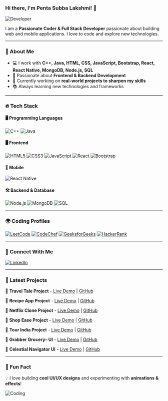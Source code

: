### Hi there, I'm Penta Subba Lakshmi! 👋

![Developer](https://media.giphy.com/media/qgQUggAC3Pfv687qPC/giphy.gif)

I am a **Passionate Coder & Full Stack Developer** passionate about building web and mobile applications. I love to code and explore new technologies.

---

### 🚀 About Me
- 💻 I work with **C++, Java, HTML, CSS, JavaScript, Bootstrap, React, React Native, MongoDB, Node.js, SQL**
- 🎯 Passionate about **Frontend & Backend Development**
- 📌 Currently working on **real-world projects to sharpen my skills**
- 📚 Always learning new technologies and frameworks

---

### 🔥 Tech Stack

#### 🖥 Programming Languages
![C++](https://img.shields.io/badge/C++-00599C?style=for-the-badge&logo=c%2B%2B&logoColor=white)
![Java](https://img.shields.io/badge/Java-ED8B00?style=for-the-badge&logo=java&logoColor=white)

#### 🖥 Frontend
![HTML5](https://img.shields.io/badge/HTML5-E34F26?style=for-the-badge&logo=html5&logoColor=white)
![CSS3](https://img.shields.io/badge/CSS3-1572B6?style=for-the-badge&logo=css3&logoColor=white)
![JavaScript](https://img.shields.io/badge/JavaScript-F7DF1E?style=for-the-badge&logo=javascript&logoColor=black)
![React](https://img.shields.io/badge/React-61DAFB?style=for-the-badge&logo=react&logoColor=black)
![Bootstrap](https://img.shields.io/badge/Bootstrap-7952B3?style=for-the-badge&logo=bootstrap&logoColor=white)

#### 🌟 Mobile
![React Native](https://img.shields.io/badge/React_Native-61DAFB?style=for-the-badge&logo=react&logoColor=black)

#### 🛠 Backend & Database
![Node.js](https://img.shields.io/badge/Node.js-339933?style=for-the-badge&logo=node.js&logoColor=white)
![MongoDB](https://img.shields.io/badge/MongoDB-47A248?style=for-the-badge&logo=mongodb&logoColor=white)
![SQL](https://img.shields.io/badge/SQL-4479A1?style=for-the-badge&logo=postgresql&logoColor=white)

---

### 🌍 Coding Profiles
[![LeetCode](https://img.shields.io/badge/LeetCode-FFA116?style=for-the-badge&logo=leetcode&logoColor=black)](https://leetcode.com/u/Lakshmi45/)
[![CodeChef](https://img.shields.io/badge/CodeChef-5B4638?style=for-the-badge&logo=codechef&logoColor=white)](https://www.codechef.com/users/subblakshmi_p)
[![GeeksforGeeks](https://img.shields.io/badge/GeeksforGeeks-0F9D58?style=for-the-badge&logo=geeksforgeeks&logoColor=white)](https://www.geeksforgeeks.org/user/mohinisubbcvtc/)
[![HackerRank](https://img.shields.io/badge/HackerRank-00EA64?style=for-the-badge&logo=hackerrank&logoColor=white)](https://www.hackerrank.com/profile/subbalakshmi3331)

---

### 👯 Connect With Me
[![LinkedIn](https://img.shields.io/badge/LinkedIn-0A66C2?style=for-the-badge&logo=linkedin&logoColor=white)](https://www.linkedin.com/in/subbalakshmi-penta-37a949256/)


---

### 📌 Latest Projects
🚀 **Travel Tale Project** - [Live Demo](https://the-travel-tale.vercel.app/) | [GitHub](https://github.com/20255-CM-045/Travel_Tale_Project)

🚀 **Recipe App Project** - [Live Demo](https://drive.google.com/file/d/1GYe6EsobwfiM2-1a9drutBFFpSp01Pck/view?usp=sharing) | [GitHub](https://github.com/20255-CM-045/Recipe_App_Project)

🚀 **Netflix Clone Project** - [Live Demo](https://netflix-clone-cyan-mu.vercel.app/) | [GitHub](https://github.com/20255-CM-045/Netflix_Clone_Project)

🚀 **Shop Ease Project** - [Live Demo](https://shop-ease-weld-eight.vercel.app/) | [GitHub](https://github.com/20255-CM-045/shop_ease_project/tree/main)

🚀 **Tour India Project** - [Live Demo]() | [GitHub](https://github.com/20255-CM-045/tourindia)

🚀 **Grabber Grocery– UI** - [Live Demo]() | [GitHub]()

🚀 **Celestial Navigator UI** - [Live Demo]() | [GitHub]()


---

### 🎉 Fun Fact
💡 I love building **cool UI/UX designs** and experimenting with **animations & effects**!

![Coding](https://media.giphy.com/media/VTtANKl0beDFQRLDTh/giphy.gif)
